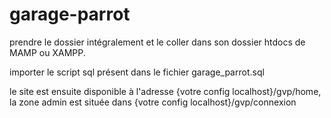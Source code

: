 # garage-parrot

prendre le dossier intégralement et le coller dans son dossier htdocs de MAMP ou XAMPP.

importer le script sql présent dans le fichier garage_parrot.sql

le site est ensuite disponible à l'adresse {votre config localhost}/gvp/home, la zone admin est située dans {votre config localhost}/gvp/connexion
